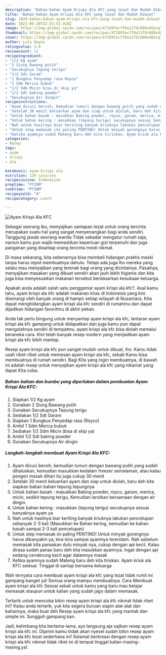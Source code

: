```yaml
---
description: "Bahan-bahan Ayam Krispi Ala KFC yang lezat dan Mudah Dibuat"
title: "Bahan-bahan Ayam Krispi Ala KFC yang lezat dan Mudah Dibuat"
slug: 1028-bahan-bahan-ayam-krispi-ala-kfc-yang-lezat-dan-mudah-dibuat
date: 2021-05-28T22:55:53.918Z
image: https://img-global.cpcdn.com/recipes/47189fecff0a11f9/680x482cq70/ayam-krispi-ala-kfc-foto-resep-utama.jpg
thumbnail: https://img-global.cpcdn.com/recipes/47189fecff0a11f9/680x482cq70/ayam-krispi-ala-kfc-foto-resep-utama.jpg
cover: https://img-global.cpcdn.com/recipes/47189fecff0a11f9/680x482cq70/ayam-krispi-ala-kfc-foto-resep-utama.jpg
author: Lulu Hayes
ratingvalue: 3.8
reviewcount: 11
recipeingredient:
- "1/2 Kg ayam"
- "2 Siung Bawang putih"
- "Secukupnya Tepung terigu"
- "1/2 Sdt Garam"
- "1 Bungkus Penyedap rasa Royco"
- "1 Sdm Merica bubuk"
- "1/2 Sdm Micin bisa di skip ya"
- "1/2 Sdt baking powder"
- "Secukupnya Air dingin"
recipeinstructions:
- "Ayam dicuci bersih, kemudian lumuri dengan bawang putih yang sudah dihaluskan, kemudian masukkan kedalam freezer semalaman, atau kalau pengen masak dihari itu juga cukup 30 menit"
- "Setelah 30 menit keluarkan ayam dan siap untuk diolah, baru deh kita siapkan bahan bahan tepung tepungnya"
- "Untuk bahan basah : masukkan Baking powder, royco, garam, merica, micin, sedikit tepung terigu, Kemudian larutkan bersamaan dengan air dingin."
- "Untuk bahan kering : masukkan (tepung terigu) secukupnya sesuai banyaknya ayam ya"
- "Nah untuk hasilnya biar keriting banyak kriuknya lakukan pencelupan sebanyak 2-3 kali (Masukkan ke Bahan kering, kemudian ke bahan basah sampai 2-3 kali pencelupan)"
- "Untuk step memasak ini paling PENTING! Untuk minyak gorengnya harus dibanyakin ya, kira-kira sampai ayamnya terendam. Nah sebelum memasak kita panaskan dulu minyak nya, cukup dengan api kecil. Kalau dirasa sudah panas baru deh kita masukkan ayamnya. Ingat dengan api sedang cenderung kecil agar dalamnya masak"
- "Ketika ayamnya sudah Mateng baru deh kita tiriskan. Ayam kriuk ala KFC selesai. Tinggal di santap bersama keluarga"
categories:
- Resep
tags:
- ayam
- krispi
- ala

katakunci: ayam krispi ala 
nutrition: 129 calories
recipecuisine: Indonesian
preptime: "PT29M"
cooktime: "PT30M"
recipeyield: "4"
recipecategory: Lunch

---
```



![Ayam Krispi Ala KFC](https://img-global.cpcdn.com/recipes/47189fecff0a11f9/680x482cq70/ayam-krispi-ala-kfc-foto-resep-utama.jpg)

Sebagai seorang ibu, menyajikan santapan lezat untuk orang tercinta merupakan suatu hal yang sangat menyenangkan bagi anda sendiri. Tanggung jawab seorang  wanita Tidak sekadar mengatur rumah saja, namun kamu pun wajib memastikan keperluan gizi terpenuhi dan juga panganan yang disantap orang tercinta mesti nikmat.

Di masa  sekarang, kita sebenarnya bisa membeli hidangan praktis meski tanpa harus repot membuatnya dahulu. Tetapi ada juga lho mereka yang selalu mau menyajikan yang terenak bagi orang yang dicintainya. Pasalnya, menyajikan masakan yang dibuat sendiri akan jauh lebih higienis dan kita juga bisa menyesuaikan makanan tersebut berdasarkan kesukaan keluarga. 



Apakah anda adalah salah satu penggemar ayam krispi ala kfc?. Asal kamu tahu, ayam krispi ala kfc adalah makanan khas di Indonesia yang kini disenangi oleh banyak orang di hampir setiap wilayah di Nusantara. Kita dapat menghidangkan ayam krispi ala kfc sendiri di rumahmu dan dapat dijadikan hidangan favoritmu di akhir pekan.

Anda tak perlu bingung untuk menyantap ayam krispi ala kfc, lantaran ayam krispi ala kfc gampang untuk didapatkan dan juga kamu pun dapat mengolahnya sendiri di tempatmu. ayam krispi ala kfc bisa diolah memalui beraneka cara. Kini telah banyak resep modern yang menjadikan ayam krispi ala kfc lebih mantap.

Resep ayam krispi ala kfc pun sangat mudah untuk dibuat, lho. Kamu tidak usah ribet-ribet untuk memesan ayam krispi ala kfc, sebab Kamu bisa membuatnya di rumah sendiri. Bagi Kita yang ingin membuatnya, di bawah ini adalah resep untuk menyajikan ayam krispi ala kfc yang nikamat yang dapat Kita coba.

<!--inarticleads1-->

##### Bahan-bahan dan bumbu yang diperlukan dalam pembuatan Ayam Krispi Ala KFC:

1. Siapkan 1/2 Kg ayam
1. Gunakan 2 Siung Bawang putih
1. Gunakan Secukupnya Tepung terigu
1. Sediakan 1/2 Sdt Garam
1. Siapkan 1 Bungkus Penyedap rasa (Royco)
1. Ambil 1 Sdm Merica bubuk
1. Sediakan 1/2 Sdm Micin (bisa di skip ya)
1. Ambil 1/2 Sdt baking powder
1. Gunakan Secukupnya Air dingin




<!--inarticleads2-->

##### Langkah-langkah membuat Ayam Krispi Ala KFC:

1. Ayam dicuci bersih, kemudian lumuri dengan bawang putih yang sudah dihaluskan, kemudian masukkan kedalam freezer semalaman, atau kalau pengen masak dihari itu juga cukup 30 menit
1. Setelah 30 menit keluarkan ayam dan siap untuk diolah, baru deh kita siapkan bahan bahan tepung tepungnya
1. Untuk bahan basah : masukkan Baking powder, royco, garam, merica, micin, sedikit tepung terigu, Kemudian larutkan bersamaan dengan air dingin.
1. Untuk bahan kering : masukkan (tepung terigu) secukupnya sesuai banyaknya ayam ya
1. Nah untuk hasilnya biar keriting banyak kriuknya lakukan pencelupan sebanyak 2-3 kali (Masukkan ke Bahan kering, kemudian ke bahan basah sampai 2-3 kali pencelupan)
1. Untuk step memasak ini paling PENTING! Untuk minyak gorengnya harus dibanyakin ya, kira-kira sampai ayamnya terendam. Nah sebelum memasak kita panaskan dulu minyak nya, cukup dengan api kecil. Kalau dirasa sudah panas baru deh kita masukkan ayamnya. Ingat dengan api sedang cenderung kecil agar dalamnya masak
1. Ketika ayamnya sudah Mateng baru deh kita tiriskan. Ayam kriuk ala KFC selesai. Tinggal di santap bersama keluarga




Wah ternyata cara membuat ayam krispi ala kfc yang lezat tidak rumit ini gampang banget ya! Semua orang mampu membuatnya. Cara Membuat ayam krispi ala kfc Sesuai sekali untuk kamu yang baru mau belajar memasak ataupun untuk kalian yang sudah jago dalam memasak.

Tertarik untuk mencoba bikin resep ayam krispi ala kfc nikmat tidak ribet ini? Kalau anda tertarik, yuk kita segera buruan siapin alat-alat dan bahannya, maka buat deh Resep ayam krispi ala kfc yang mantab dan simple ini. Sungguh gampang kan. 

Jadi, ketimbang kita berlama-lama, ayo langsung aja sajikan resep ayam krispi ala kfc ini. Dijamin kamu tiidak akan nyesel sudah bikin resep ayam krispi ala kfc lezat sederhana ini! Selamat berkreasi dengan resep ayam krispi ala kfc nikmat tidak ribet ini di tempat tinggal kalian masing-masing,ya!.

